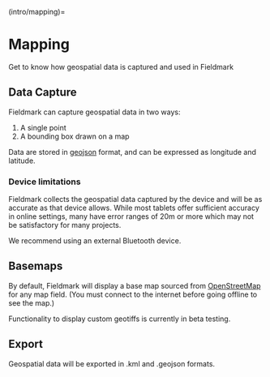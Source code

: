 (intro/mapping)=
# Mapping

Get to know how geospatial data is captured and used in Fieldmark

## Data Capture

Fieldmark can capture geospatial data in two ways:

1. A single point
2. A bounding box drawn on a map

Data are stored in [geojson](https://geojson.org/) format, and can be expressed as longitude and latitude.

### Device limitations

Fieldmark collects the geospatial data captured by the device and will be as accurate as that device allows. While most tablets offer sufficient accuracy in online settings, many have error ranges of 20m or more which may not be satisfactory for many projects.

We recommend using an external Bluetooth device.
     
## Basemaps

By default, Fieldmark will display a base map sourced from [OpenStreetMap](https://www.openstreetmap.org/) for any map field. (You must connect to the internet before going offline to see the map.)

Functionality to display custom geotiffs is currently in beta testing.  

## Export

Geospatial data will be exported in .kml and .geojson formats.
